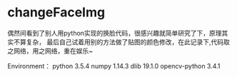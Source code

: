 # changeFaceImg
偶然间看到了别人用python实现的换脸代码，很感兴趣就简单研究了下，原理其实不算复杂，
最后自己试着用别的方法做了贴图的颜色修改，在此记录下,代码取之网络，用之网络，重在娱乐~

Environment：
  python 3.5.4
  numpy 1.14.3
  dlib 19.1.0
  opencv-python 3.4.1
